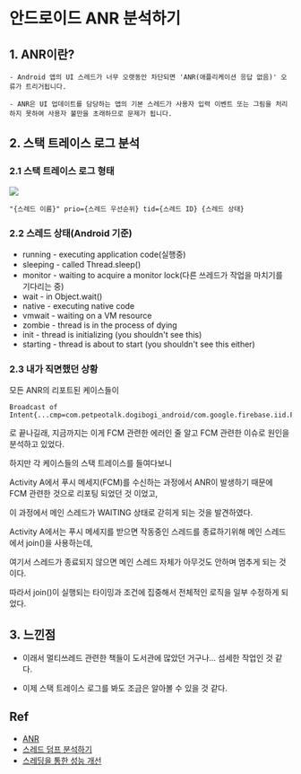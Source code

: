 # 안드로이드 ANR 분석하기

## 1. ANR이란?
```
- Android 앱의 UI 스레드가 너무 오랫동안 차단되면 'ANR(애플리케이션 응답 없음)' 오류가 트리거됩니다.

- ANR은 UI 업데이트를 담당하는 앱의 기본 스레드가 사용자 입력 이벤트 또는 그림을 처리하지 못하여 사용자 불만을 초래하므로 문제가 됩니다.
```

## 2. 스택 트레이스 로그 분석
### 2.1 스택 트레이스 로그 형태
<img src="https://user-images.githubusercontent.com/26498433/121179133-4c90aa00-c89a-11eb-8baa-5322f63a97d2.png"/>

```
"{스레드 이름}" prio={스레드 우선순위} tid={스레드 ID} {스레드 상태}
```
### 2.2 스레드 상태(Android 기준)
- running - executing application code(실행중)
- sleeping - called Thread.sleep() 
- monitor - waiting to acquire a monitor lock(다른 쓰레드가 작업을 마치기를 기다리는 중)
- wait - in Object.wait() 
- native - executing native code 
- vmwait - waiting on a VM resource 
- zombie - thread is in the process of dying 
- init - thread is initializing (you shouldn't see this) 
- starting - thread is about to start (you shouldn't see this either)

### 2.3 내가 직면했던 상황
모든 ANR의 리포트된 케이스들이
```
Broadcast of Intent{...cmp=com.petpeotalk.dogibogi_android/com.google.firebase.iid.FirebaseInstanceIdReceiver}
```
로 끝나길래, 지금까지는 이게 FCM 관련한 에러인 줄 알고 FCM 관련한 이슈로 원인을 분석하고 있었다.

하지만 각 케이스들의 스택 트레이스를 들여다보니

Activity A에서 푸시 메세지(FCM)를 수신하는 과정에서 ANR이 발생하기 때문에 FCM 관련한 것으로 리포팅 되었던 것 이었고,

이 과정에서 메인 스레드가 WAITING 상태로 갇히게 되는 것을 발견하였다.

Activity A에서는 푸시 메세지를 받으면 작동중인 스레드를 종료하기위해 메인 스레드에서 join()을 사용하는데,

여기서 스레드가 종료되지 않으면 메인 스레드 자체가 아무것도 안하며 멈추게 되는 것이다. 

따라서 join()이 실행되는 타이밍과 조건에 집중해서 전체적인 로직을 일부 수정하게 되었다. 

## 3. 느낀점

- 이래서 멀티쓰레드 관련한 책들이 도서관에 많았던 거구나... 섬세한 작업인 것 같다.

- 이제 스택 트레이스 로그를 봐도 조금은 알아볼 수 있을 것 같다.

## Ref
- [ANR](!https://developer.android.com/topic/performance/vitals/anr.html)
- [스레드 덤프 분석하기](!https://d2.naver.com/helloworld/10963) 
- [스레딩을 통한 성능 개선](!https://developer.android.com/topic/performance/threads)